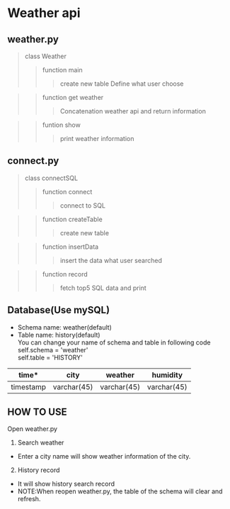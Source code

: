 Weather api
============

weather.py
------------
> class Weather
>> function main
>>> create new table
>>> Define what user choose

>> function get weather
>>> Concatenation weather api and return information

>> funtion show
>>> print weather information

connect.py
------------
> class connectSQL
>> function connect
>>> connect to SQL

>> function createTable
>>> create new table

>> function insertData
>>> insert the data what user searched

>> function record
>>> fetch top5 SQL data and print

Database(Use mySQL)
---------------
* Schema name: weather(default)  
* Table name: history(default)  
You can change your name of schema and table in following code  
self.schema = 'weather'  
self.table = 'HISTORY'  

| time*      | city     | weather     | humidity     |
| ---------- | :-----------:  | :-----------: | :-----------: |
| timestamp     | varchar(45)     | varchar(45)     | varchar(45)     |

HOW TO USE
------------
Open weather.py
1. Search weather
* Enter a city name will show weather information of the city.
2. History record
* It will show history search record
* NOTE:When reopen weather.py, the table of the schema will clear and refresh.
